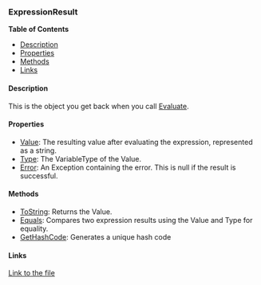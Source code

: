 ### ExpressionResult

**Table of Contents**
- [Description](#description)
- [Properties](#properties)
- [Methods](#methods)
- [Links](#links)

#### Description

This is the object you get back when you call [Evaluate](/api/ExpressionEvaluatorForDotNet.Evaluator.html#ExpressionEvaluatorForDotNet_Evaluator_Evaluate_System_String_). 

#### Properties

- [Value](./api/ExpressionEvaluatorForDotNet.ExpressionResult.html#ExpressionEvaluatorForDotNet_ExpressionResult_Value): The resulting value after evaluating the expression, represented as a string.
- [Type](/api/ExpressionEvaluatorForDotNet.ExpressionResult.html#ExpressionEvaluatorForDotNet_ExpressionResult_Type): The VariableType of the Value.
- [Error](/api/ExpressionEvaluatorForDotNet.ExpressionResult.html#ExpressionEvaluatorForDotNet_ExpressionResult_Error): An Exception containing the error. This is null if the result is successful.

#### Methods

- [ToString](/api/ExpressionEvaluatorForDotNet.ExpressionResult.html#ExpressionEvaluatorForDotNet_ExpressionResult_ToString): Returns the Value.
- [Equals](/api/ExpressionEvaluatorForDotNet.ExpressionResult.html#ExpressionEvaluatorForDotNet_ExpressionResult_Equals_System_Object_): Compares two expression results using the Value and Type for equality.
- [GetHashCode](/api/ExpressionEvaluatorForDotNet.ExpressionResult.html#ExpressionEvaluatorForDotNet_ExpressionResult_GetHashCode): Generates a unique hash code

#### Links

[Link to the file](/api/ExpressionEvaluatorForDotNet.ExpressionResult.html)